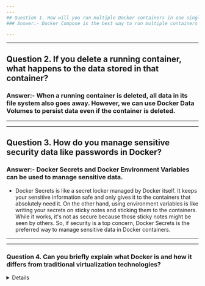 ```yaml
---
---
## Question 1. How will you run multiple Docker containers in one single host?
### Answer:- Docker Compose is the best way to run multiple containers as a single service by defining them in a docker-compose.yml file.

---
```

---
## Question 2. If you delete a running container, what happens to the data stored in that container?
### Answer:- When a running container is deleted, all data in its file system also goes away. However, we can use Docker Data Volumes to persist data even if the container is deleted.


---
---
## Question 3. How do you manage sensitive security data like passwords in Docker?
### Answer:- Docker Secrets and Docker Environment Variables can be used to manage sensitive data. 
- Docker Secrets is like a secret locker managed by Docker itself. It keeps your sensitive information safe and only gives it to the containers that absolutely need it. On the other hand, using environment variables is like writing your secrets on sticky notes and sticking them to the containers. While it works, it's not as secure because those sticky notes might be seen by others.
So, if security is a top concern, Docker Secrets is the preferred way to manage sensitive data in Docker containers.

---
---


### Question 4. Can you briefly explain what Docker is and how it differs from traditional virtualization technologies?
<details>

### Key Differences Between Docker and Traditional Virtualization:

1. **Architecture**:
   - **Docker**: Containers run on the same operating system kernel as the host, using the host's OS to manage resources. Each container is isolated but shares the host OS, making them lightweight.
   - **Traditional Virtualization**: Virtual machines (VMs) include a full guest operating system along with the application. Each VM runs on a hypervisor, which abstracts and manages the hardware, creating a more substantial overhead.

2. **Resource Efficiency**:
   - **Docker**: Containers are lightweight because they share the OS kernel and do not require a full OS instance. This allows for faster startup times and better resource utilization.
   - **Traditional Virtualization**: VMs are heavier since they require their own OS, leading to higher resource consumption (CPU, memory, disk space).

3. **Isolation**:
   - **Docker**: Containers provide process-level isolation. While they are isolated from each other and the host, they are less isolated compared to VMs, which can be both an advantage and a disadvantage depending on the use case.
   - **Traditional Virtualization**: VMs provide strong isolation by emulating separate hardware environments, making them suitable for running multiple, potentially conflicting, OS instances on the same physical machine.

4. **Portability**:
   - **Docker**: Containers are highly portable across different environments (development, testing, production) because they package the application and its dependencies together.
   - **Traditional Virtualization**: VMs are also portable but require more resources and have larger footprints, making them less convenient to move across environments.


</details>
